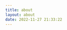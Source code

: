 ```yaml
---
title: about
layout: about
date: 2022-11-27 21:33:22
---
```


<script src="https://utteranc.es/client.js"
        repo="Jason-xy/jason-xy.github.io"
        issue-term="pathname"
        label="💬"
        theme="github-dark"
        crossorigin="anonymous"
        async>
</script>